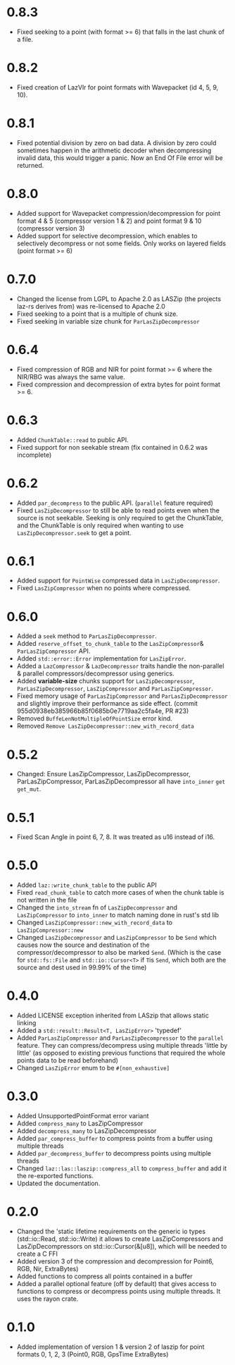 # 0.8.3
 - Fixed seeking to a point (with format >= 6) that falls in the last chunk of a file.

# 0.8.2
 - Fixed creation of LazVlr for point formats with Wavepacket
 (id 4, 5, 9, 10).

# 0.8.1
 - Fixed potential division by zero on bad data.
   A division by zero could sometimes happen in the arithmetic decoder
   when decompressing invalid data, this would trigger a panic.
   Now an End Of File error will be returned.

# 0.8.0
 - Added support for Wavepacket compression/decompression
   for point format 4 & 5 (compressor version 1 & 2) and
   point format 9 & 10 (compressor version 3)
 - Added support for selective decompression, which enables to selectively decompress or not
   some fields. Only works on layered fields (point format >= 6)

# 0.7.0
 - Changed the license from LGPL to Apache 2.0 as LASZip (the projects laz-rs derives from)
   was re-licensed to Apache 2.0
 - Fixed seeking to a point that is a multiple of chunk size.
 - Fixed seeking in variable size chunk for `ParLasZipDecompressor`

# 0.6.4
  - Fixed compression of RGB and NIR for point format >= 6 where the NIR/RBG was
    always the same value.
  - Fixed compression and decompression of extra bytes for point format >= 6.

# 0.6.3
  - Added `ChunkTable::read` to public API.
  - Fixed support for non seekable stream (fix contained in 0.6.2 was incomplete)

# 0.6.2
  - Added `par_decompress` to the public API. (`parallel` feature required)
  - Fixed `LasZipDecompressor` to still be able to read points even when the source
    is not seekable. Seeking is only required to get the ChunkTable, and the ChunkTable
    is only required when wanting to use `LasZipDecompressor.seek` to get a point.

# 0.6.1
  - Added support for `PointWise` compressed data in `LasZipDecompressor`.
  - Fixed `LasZipCompressor` when no points where compressed.

# 0.6.0
  - Added a `seek` method to `ParLasZipDecompressor`.
  - Added `reserve_offset_to_chunk_table` to the `LasZipCompressor`& `ParLasZipCompressor` API.
  - Added `std::error::Error` implementation for `LasZipError`.
  - Added a `LazCompressor` & `LazDecompressor` traits handle the non-parallel & parallel compressors/decompressor using 
    generics.
  - Added **variable-size** chunks support for `LasZipDecompressor`, `ParLasZipDecompressor`, `LasZipCompressor` and `ParLasZipCompressor`.
  - Fixed memory usage of `ParLasZipCompressor` and `ParLasZipDecompressor`
    and slightly improve their performance as side effect. (commit 955d0938eb385966b85f0685b0e7719aa2c5fa4e, PR #23)
  - Removed `BuffeLenNotMultipleOfPointSize` error kind.
  - Removed `Remove LasZipDecompressor::new_with_record_data`

# 0.5.2
  - Changed: Ensure LasZipCompressor, LasZipDecompressor, ParLasZipCompressor, ParLasZipDecompressor
    all have `into_inner` `get` `get_mut`.

# 0.5.1
  - Fixed Scan Angle in point 6, 7, 8. It was treated as u16 instead of i16.

# 0.5.0
  - Added `laz::write_chunk_table` to the public API
  - Fixed `read_chunk_table` to catch more cases of when the chunk table is not written
    in the file
  - Changed the `into_stream` fn of `LasZipDecompressor` and `LasZipCompressor` to `into_inner` to
    match naming done in rust's std lib
  - Changed `LasZipCompressor::new_with_record_data` to `LasZipCompressor::new`
  - Changed `LasZipDecompressor` and `LasZipCompressor` to be `Send` which causes now
    the source and destination of the compressor/decompressor to also be marked `Send`.
    (Which is the case for `std::fs::File` and `std::io::Cursor<T>` if `T`is `Send`, which
    both are the source and dest used in 99.99% of the time) 

# 0.4.0

 - Added LICENSE exception inherited from LASzip that allows static linking
 - Added a `std::result::Result<T, LasZipError>` 'typedef'
 - Added `ParLasZipCompressor` and `ParLasZipDecompressor` to the `parallel` feature.
   They can compress/decompress using multiple threads 'little by little' 
   (as opposed to existing previous functions that required the whole points 
   data to be read beforehand)
 - Changed `LasZipError` enum to be `#[non_exhaustive]`

# 0.3.0
 - Added UnsupportedPointFormat error variant
 - Added `compress_many` to LasZipCompressor
 - Added `decompress_many` to LasZipDecompressor
 - Added `par_compress_buffer` to compress points from a buffer using multiple threads
 - Added `par_decompress_buffer` to decompress points using multiple threads
 - Changed `laz::las::laszip::compress_all` to `compress_buffer`
  and add it the re-exported functions.
 - Updated the documentation.

# 0.2.0
 - Changed the 'static lifetime requirements on the generic io types
      (std::io::Read, std::io::Write) it allows to create LasZipCompressors
    and LasZipDecompressors on std::io::Cursor(&[u8]), which will be needed to create a C FFI
 - Added version 3 of the compression and decompression for Point6, RGB,
        Nir, ExtraBytes)
 - Added functions to compress all points contained in a buffer
 - Added a parallel optional feature (off by default) that gives
   access to functions to compress or decompress points using multiple threads.
   It uses the rayon crate. 

# 0.1.0
 - Added implementation of version 1 & version 2
        of laszip for point formats 0, 1, 2, 3 (Point0, RGB, GpsTime ExtraBytes)
